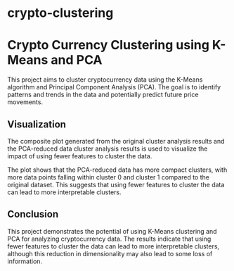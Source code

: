 # crypto-clustering

# Crypto Currency Clustering using K-Means and PCA

This project aims to cluster cryptocurrency data using the K-Means algorithm and Principal Component Analysis (PCA). The goal is to identify patterns and trends in the data and potentially predict future price movements.

## Visualization

The composite plot generated from the original cluster analysis results and the PCA-reduced data cluster analysis results is used to visualize the impact of using fewer features to cluster the data.

The plot shows that the PCA-reduced data has more compact clusters, with more data points falling within cluster 0 and cluster 1 compared to the original dataset. This suggests that using fewer features to cluster the data can lead to more interpretable clusters.

## Conclusion

This project demonstrates the potential of using K-Means clustering and PCA for analyzing cryptocurrency data. The results indicate that using fewer features to cluster the data can lead to more interpretable clusters, although this reduction in dimensionality may also lead to some loss of information.

